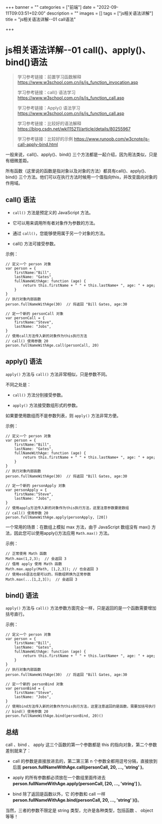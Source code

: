 

+++
banner = ""
categories = ["前端"]
date = "2022-09-11T09:03:51+02:00"
description = ""
images = []
tags = ["js相关语法详解"]
title = "js相关语法详解--01 call语法"

+++
# js相关语法详解--01 call()、apply()、bind()语法
> 学习参考链接：前置学习函数解释 https://www.w3school.com.cn/js/js_function_invocation.asp
>
> 学习参考链接：call() 语法学习 https://www.w3school.com.cn/js/js_function_call.asp
>
> 学习参考链接：Apply() 语法学习 https://www.w3school.com.cn/js/js_function_call.asp
>
> 学习参考链接：比较好的语法解释 https://blog.csdn.net/wkl115211/article/details/80255967
>
> 学习参考链接：比较好的示例 https://www.runoob.com/w3cnote/js-call-apply-bind.html

一般来说，call()、apply()、bind() 三个方法都是一起介绍，因为用法类似，只是有细微差距。

所有函数（这里说的函数是指对象以及对象的方法）都具有call()、apply()、bind() 三个方法。他们可以在执行方法时候用一个值指向this，并改变面向对象的作用域。

## call() 语法

* `call()` 方法是预定义的 JavaScript 方法。

* 它可以用来调用所有者对象作为参数的方法。

* 通过 `call()`，您能够使用属于另一个对象的方法。

* call() 方法可接受参数。

示例：

```
// 定义一个 person 对象
var person = {
    firstName:"Bill",
    lastName: "Gates",
    fullNameWithAge: function (age) {
        return this.firstName + " " + this.lastName+ ", age: " + age;
    }
}
// 执行对象内部函数
person.fullNameWithAge(30)	// 将返回 "Bill Gates, age:30

// 定一个新的 personCall 对象
var personCall = {
    firstName:"Steve",
    lastName: "Jobs",
}
// 使用call方法传入新的对象作为this执行方法
// call() 使用参数 20
person.fullNameWithAge.call(personCall, 20)
```

## apply() 语法

`apply()` 方法与 `call()` 方法非常相似，只是参数不同。

不同之处是：

* `call()` 方法分别接受参数。

* `apply()` 方法接受数组形式的参数。

如果要使用数组而不是参数列表，则 `apply()` 方法非常方便。

示例：

```
// 定义一个 person 对象
var person = {
    firstName:"Bill",
    lastName: "Gates",
    fullNameWithAge: function (age) {
        return this.firstName + " " + this.lastName+ ", age: " + age;
    }
}
// 执行对象内部函数
person.fullNameWithAge(30)	// 将返回 "Bill Gates, age:30

// 定一个新的 personApply 对象
var personApply = {
    firstName:"Steve",
    lastName: "Jobs",
}
// 使用apply方法传入新的对象作为this执行方法，这里注意参数要是数组
// call() 使用参数 20
person.fullNameWithAge.apply(personApply, [20])
```

一个常用的场景：在数组上模拟 max 方法，由于 JavaScript 数组没有 max() 方法，因此您可以使用apply()方法应用 `Math.max()` 方法。

示例：

```
// 正常使用 Math 函数
Math.max(1,2,3);  // 会返回 3
// 借用 apply 使用 Math 函数
Math.max.apply(Math, [1,2,3]); // 也会返回 3
// 使用es6语法也是可以的，将数组转换为正常参数
Math.max(...[1,2,3]);  // 会返回 3
```

## bind() 语法

`apply()` 方法与 `call()` 方法参数方面完全一样，只是返回的是一个函数需要增加括号直行。

示例：

```
// 定义一个 person 对象
var person = {
    firstName:"Bill",
    lastName: "Gates",
    fullNameWithAge: function (age) {
        return this.firstName + " " + this.lastName+ ", age: " + age;
    }
}
// 执行对象内部函数
person.fullNameWithAge(30)	// 将返回 "Bill Gates, age:30

// 定一个新的 personBind 对象
var personBind = {
    firstName:"Steve",
    lastName: "Jobs",
}
// 使用bind方法传入新的对象作为this执行方法，这里注意返回的是函数，需要加括号执行
// bind() 使用参数 20
person.fullNameWithAge.bind(personBind, 20)()
```

## 总结

call 、bind 、 apply 这三个函数的第一个参数都是 this 的指向对象，第二个参数差别就来了：

* call 的参数是直接放进去的，第二第三第 n 个参数全都用逗号分隔，直接放到后面 **person.fullNameWithAge.call(personCall, 20, ..., 'string' )**。

* apply 的所有参数都必须放在一个数组里面传进去 **person.fullNameWithAge.apply(personCall, [20, ..., 'string'] )**。

* bind 除了返回是函数以外，它 的参数和 call 一样**person.fullNameWithAge.bind(personCall, 20, ..., 'string' )()**。

当然，三者的参数不限定是 string 类型，允许是各种类型，包括函数 、 object 等等！
